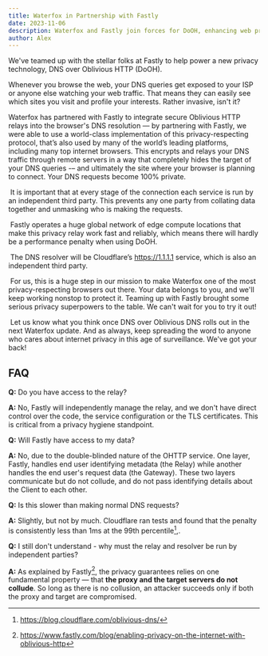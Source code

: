 ```yaml
---
title: Waterfox in Partnership with Fastly
date: 2023-11-06
description: Waterfox and Fastly join forces for DoOH, enhancing web privacy with encrypted DNS queries and independent third-party operation.
author: Alex
---
```

We've teamed up with the stellar folks at Fastly to help power a new privacy technology, DNS over Oblivious HTTP (DoOH).

Whenever you browse the web, your DNS queries get exposed to your ISP or anyone else watching your web traffic. That means they can easily see which sites you visit and profile your interests. Rather invasive, isn't it? 
​

Waterfox has partnered with Fastly to integrate secure Oblivious HTTP relays into the browser's DNS resolution — by partnering with Fastly, we were able to use a world-class implementation of this privacy-respecting protocol, that’s also used by many of the world’s leading platforms, including many top internet browsers. This encrypts and relays your DNS traffic through remote servers in a way that completely hides the target of your DNS queries -– and ultimately the site where your browser is planning to connect. Your DNS requests become 100% private.

​
It is important that at every stage of the connection each service is run by an independent third party. This prevents any one party from collating data together and unmasking who is making the requests.

​
Fastly operates a huge global network of edge compute locations that make this privacy relay work fast and reliably, which means there will hardly be a performance penalty when using DoOH.

​
The DNS resolver will be Cloudflare’s https://1.1.1.1 service, which is also an independent third party.

​
For us, this is a huge step in our mission to make Waterfox one of the most privacy-respecting browsers out there. Your data belongs to you, and we'll keep working nonstop to protect it. Teaming up with Fastly brought some serious privacy superpowers to the table. We can't wait for you to try it out!

​
Let us know what you think once DNS over Oblivious DNS rolls out in the next Waterfox update. And as always, keep spreading the word to anyone who cares about internet privacy in this age of surveillance. We've got your back!
​
## FAQ

**Q:** Do you have access to the relay?

**A:** No, Fastly will independently manage the relay, and we don't have direct control over the code, the service configuration or the TLS certificates. This is critical from a privacy hygiene standpoint.

**Q:** Will Fastly have access to my data? 

**A:** No, due to the double-blinded nature of the OHTTP service. One layer, Fastly, handles end user identifying metadata (the Relay) while another handles the end user's request data (the Gateway). These two layers communicate but do not collude, and do not pass identifying details about the Client to each other.

**Q:** Is this slower than making normal DNS requests?

**A:** Slightly, but not by much. Cloudflare ran tests and found that the penalty is consistently less than 1ms at the 99th percentile[^2],.

**Q:** I still don't understand - why must the relay and resolver be run by independent parties?

**A:** As explained by Fastly[^1], the privacy guarantees relies on one fundamental property — that **the proxy and the target servers do not collude**. So long as there is no collusion, an attacker succeeds only if both the proxy and target are compromised.
​
[^1]: https://www.fastly.com/blog/enabling-privacy-on-the-internet-with-oblivious-http  
[^2]: https://blog.cloudflare.com/oblivious-dns/
